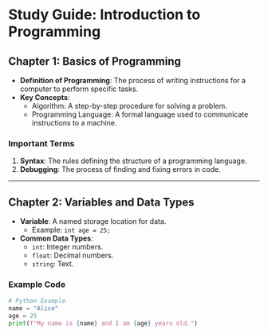 # Study Guide: Introduction to Programming

## Chapter 1: Basics of Programming

- **Definition of Programming**: The process of writing instructions for a computer to perform specific tasks.
- **Key Concepts**:
  - Algorithm: A step-by-step procedure for solving a problem.
  - Programming Language: A formal language used to communicate instructions to a machine.

### Important Terms

1. **Syntax**: The rules defining the structure of a programming language.
2. **Debugging**: The process of finding and fixing errors in code.

---

## Chapter 2: Variables and Data Types

- **Variable**: A named storage location for data.
  - Example: `int age = 25;`
- **Common Data Types**:
  - `int`: Integer numbers.
  - `float`: Decimal numbers.
  - `string`: Text.

### Example Code

```python
# Python Example
name = "Alice"
age = 25
print(f"My name is {name} and I am {age} years old.")
```
